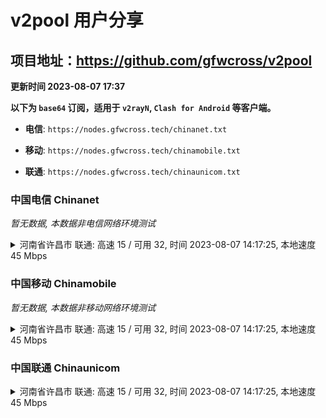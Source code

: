 # v2pool 用户分享
## 项目地址：<https://github.com/gfwcross/v2pool>
**更新时间 2023-08-07 17:37**


**以下为 `base64` 订阅，适用于 `v2rayN`, `Clash for Android` 等客户端。**

- **电信**: `https://nodes.gfwcross.tech/chinanet.txt`

- **移动**: `https://nodes.gfwcross.tech/chinamobile.txt`

- **联通**: `https://nodes.gfwcross.tech/chinaunicom.txt`


### 中国电信 Chinanet
<i>暂无数据, 本数据非电信网络环境测试</i>
<details><summary>河南省许昌市 联通: 高速 15 / 可用 32, 时间 2023-08-07 14:17:25, 本地速度 45 Mbps</summary><p>可用节点订阅：https://transfer.sh/L2L0pOlTSw/running.txt<br>高速节点订阅：https://transfer.sh/zB0WWjEg7O/good.txt<br>低延迟节点订阅：https://transfer.sh/mgTdwSaMVu/low_delay.txt</p></details>
<p></p>

### 中国移动 Chinamobile
<i>暂无数据, 本数据非移动网络环境测试</i>
<details><summary>河南省许昌市 联通: 高速 15 / 可用 32, 时间 2023-08-07 14:17:25, 本地速度 45 Mbps</summary><p>可用节点订阅：https://transfer.sh/L2L0pOlTSw/running.txt<br>高速节点订阅：https://transfer.sh/zB0WWjEg7O/good.txt<br>低延迟节点订阅：https://transfer.sh/mgTdwSaMVu/low_delay.txt</p></details>
<p></p>

### 中国联通 Chinaunicom
<details><summary>河南省许昌市 联通: 高速 15 / 可用 32, 时间 2023-08-07 14:17:25, 本地速度 45 Mbps</summary><p>可用节点订阅：https://transfer.sh/L2L0pOlTSw/running.txt<br>高速节点订阅：https://transfer.sh/zB0WWjEg7O/good.txt<br>低延迟节点订阅：https://transfer.sh/mgTdwSaMVu/low_delay.txt</p></details>
<p></p>